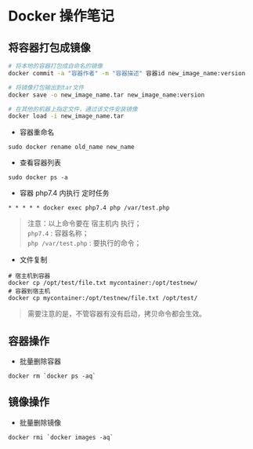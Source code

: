 # Docker 操作笔记

## 将容器打包成镜像

```sh
# 将本地的容器打包成自命名的镜像
docker commit -a "容器作者" -m "容器描述" 容器id new_image_name:version

# 将镜像打包输出到tar文件
docker save -o new_image_name.tar new_image_name:version

# 在其他的机器上指定文件，通过该文件安装镜像
docker load -i new_image_name.tar
```

- 容器重命名
```
sudo docker rename old_name new_name
```
- 查看容器列表
```
sudo docker ps -a
```
- 容器 php7.4 内执行 定时任务
```
* * * * * docker exec php7.4 php /var/test.php
```
> 注意：以上命令要在 宿主机内 执行；  
> `php7.4` : 容器名称；  
> `php /var/test.php` : 要执行的命令；
> 

- 文件复制
```
# 宿主机到容器
docker cp /opt/test/file.txt mycontainer:/opt/testnew/
# 容器到宿主机
docker cp mycontainer:/opt/testnew/file.txt /opt/test/
```
> 需要注意的是，不管容器有没有启动，拷贝命令都会生效。


## 容器操作

- 批量删除容器

```
docker rm `docker ps -aq`
```

## 镜像操作

- 批量删除镜像

```
docker rmi `docker images -aq`
```

